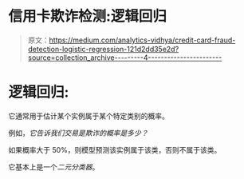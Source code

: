 # 信用卡欺诈检测:逻辑回归

> 原文：<https://medium.com/analytics-vidhya/credit-card-fraud-detection-logistic-regression-121d2dd35e2d?source=collection_archive---------4----------------------->

# **逻辑回归:**

它通常用于估计某个实例属于某个特定类别的概率。

例如，*它告诉我们交易是欺诈的概率是多少？*

如果概率大于 50%，则模型预测该实例属于该类，否则不属于该类。

它基本上是一个*二元分类器*。